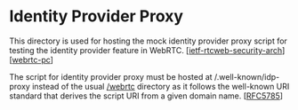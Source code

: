 Identity Provider Proxy
=======================

This directory is used for hosting the mock identity provider proxy script
for testing the identity provider feature in WebRTC.
[[ietf-rtcweb-security-arch](https://tools.ietf.org/html/draft-ietf-rtcweb-security-arch-12#section-5.6.5)]
[[webrtc-pc](https://w3c.github.io/webrtc-pc/#sec.identity-proxy)]

The script for identity provider proxy must be hosted at /.well-known/idp-proxy
instead of the usual [/webrtc](../../webrtc) directory as it follows the
well-known URI standard that derives the script URI from a given domain name.
[[RFC5785](https://tools.ietf.org/html/rfc5785)]
